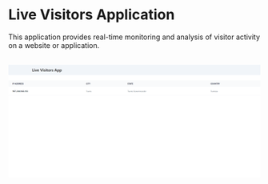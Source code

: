 # Live Visitors Application

This application provides real-time monitoring and analysis of visitor activity on a website or application.
## 
![Live Visitors App](live_visitors.png)
